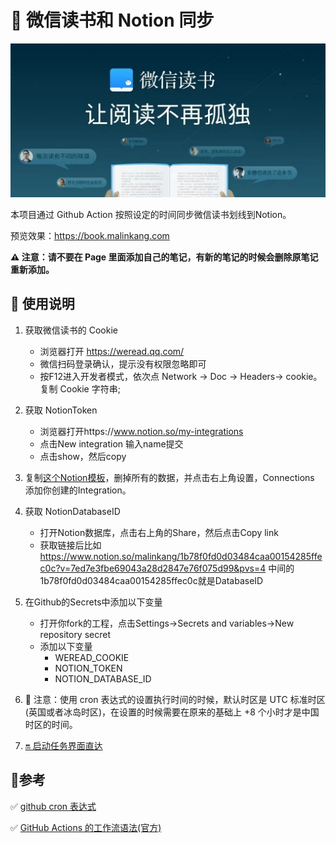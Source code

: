 # 📖 微信读书和 Notion 同步

![](https://raw.githubusercontent.com/Parantric/picture-bed/main/202307151329909.jfif)


本项目通过 Github Action 按照设定的时间同步微信读书划线到Notion。

预览效果：https://book.malinkang.com

**⚠ 注意：请不要在 Page 里面添加自己的笔记，有新的笔记的时候会删除原笔记重新添加。**

## 📝 使用说明

1. 获取微信读书的 Cookie
    * 浏览器打开 https://weread.qq.com/
    * 微信扫码登录确认，提示没有权限忽略即可
    * 按F12进入开发者模式，依次点 Network -> Doc -> Headers-> cookie。复制 Cookie 字符串;

2. 获取 NotionToken
    * 浏览器打开https://www.notion.so/my-integrations
    * 点击New integration 输入name提交
    * 点击show，然后copy

3. 复制[这个Notion模板](https://malinkang.notion.site/a7794117392d4625ace722f78742afca?v=0a9551b0702649fa9913ff4f3758ace0)，删掉所有的数据，并点击右上角设置，Connections 添加你创建的Integration。

4. 获取 NotionDatabaseID
    * 打开Notion数据库，点击右上角的Share，然后点击Copy link
    * 获取链接后比如 https://www.notion.so/malinkang/1b78f0fd0d03484caa00154285ffec0c?v=7ed7e3fbe69043a28d2847e76f075d99&pvs=4 中间的1b78f0fd0d03484caa00154285ffec0c就是DatabaseID

5. 在Github的Secrets中添加以下变量
    * 打开你fork的工程，点击Settings->Secrets and variables->New repository secret
    * 添加以下变量
        * WEREAD_COOKIE
        * NOTION_TOKEN
        * NOTION_DATABASE_ID

6. 🔔 注意：使用 cron 表达式的设置执行时间的时候，默认时区是 UTC 标准时区(英国或者冰岛时区)，在设置的时候需要在原来的基础上 +8 个小时才是中国时区的时间。

7. <a href="https://github.com/Parantric/weread_to_notion/actions/workflows/weread.yml" target="_blank">🔛 启动任务界面直达</a>

    

## 🔗参考

✅ [github cron 表达式](https://github.com/chiupam/tutorial/blob/master/Loon/Plus/cron.md)

✅ [GitHub Actions 的工作流语法(官方)](https://docs.github.com/zh/actions/using-workflows/workflow-syntax-for-github-actions)

